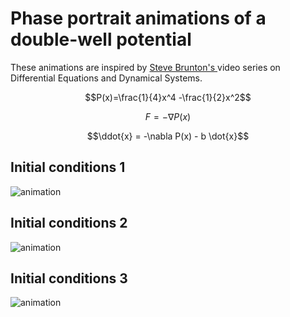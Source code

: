 
#  Phase portrait animations of a double-well potential

These animations are inspired by [Steve Brunton's ](https://www.youtube.com/@Eigensteve) video series on Differential Equations and Dynamical Systems.

$$P(x)=\frac{1}{4}x^4 -\frac{1}{2}x^2$$

$$F=-\nabla P(x)$$

$$\ddot{x} = -\nabla P(x) - b \dot{x}$$

## Initial conditions 1
![animation](imgs/animation_2024-08-22_16-23-12.gif)

## Initial conditions 2
![animation](imgs/animation_2024-08-22_16-34-48.gif)

## Initial conditions 3
![animation](imgs/animation_2024-08-22_16-56-36.gif)